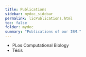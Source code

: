 ```yaml
---
title: Publications
sidebar: mydoc_sidebar
permalink: licPublications.html
toc: false
folder: mydoc
summary: "Publications of our IBM."
---
```



* PLos Computational Biology
* Tésis